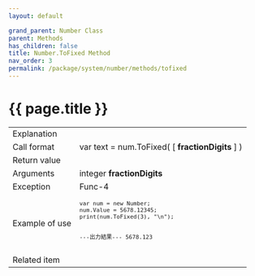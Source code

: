 ```yaml
---
layout: default

grand_parent: Number Class
parent: Methods
has_children: false
title: Number.ToFixed Method
nav_order: 3
permalink: /package/system/number/methods/tofixed
---
```

# {{ page.title }}


<table>
  <tr>
    <td>Explanation</td>
    <td colspan="2"></td>
  </tr>
  <tr>
    <td>Call format</td>
    <td colspan="2">var text = num.ToFixed( [ <b>fractionDigits</b> ] )</td>
  </tr>
  <tr>
    <td>Return value</td>
    <td colspan="2"></td>
  </tr>  
  <tr>
    <td>Arguments</td>
    <td>integer <b>fractionDigits</b></td>
    <td></td>
  </tr>
  <tr>
    <td>Exception</td>
    <td>Func-4</td>
    <td></td>
  </tr>
  <tr>
    <td>Example of use</td>
    <td colspan="2"><code><pre>var num = new Number;
num.Value = 5678.12345;
print(num.ToFixed(3), "\n");
 
---出力結果---
5678.123</pre></code></td>
  </tr>
  <tr>
    <td>Related item</td>
    <td colspan="2"></td>
  </tr>
</table>



